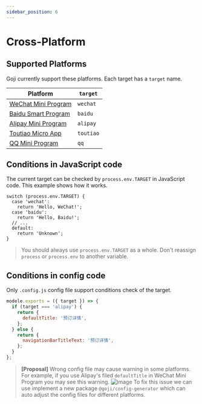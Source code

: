 ```yaml
---
sidebar_position: 6
---
```


# Cross-Platform

## Supported Platforms

Goji currently support these platforms. Each target has a `target` name.

| Platform                                                                           | `target`  |
| ---------------------------------------------------------------------------------- | --------- |
| [WeChat Mini Program](https://developers.weixin.qq.com/miniprogram/dev/framework/) | `wechat`  |
| [Baidu Smart Program](https://smartprogram.baidu.com/developer/index.html)         | `baidu`   |
| [Alipay Mini Program](https://open.alipay.com/channel/miniIndex.htm)               | `alipay`  |
| [Toutiao Micro App](https://microapp.bytedance.com/)                               | `toutiao` |
| [QQ Mini Program](https://q.qq.com/)                                               | `qq`      |

## Conditions in JavaScript code

The current target can be checked by `process.env.TARGET` in JavaScript code. This example shows how
it works.

```tsx
switch (process.env.TARGET) {
  case 'wechat':
    return 'Hello, WeChat!';
  case 'baidu':
    return 'Hello, Baidu!';
  // ...
  default:
    return 'Unknown';
}
```

> You should always use `process.env.TARGET` as a whole. Don't reassign `process` or `process.env`
> to another variable.

## Conditions in config code

Only `.config.js` config file support conditions check of the target.

```js
modele.exports = ({ target }) => {
  if (target === 'alipay') {
    return {
      defaultTitle: '预订详情',
    };
  } else {
    return {
      navigationBarTitleText: '预订详情',
    };
  }
};
```

> **[Proposal]** Wrong config file may cause warning in some platforms. For example, if you use
> Alipay's filed `defaultTitle` in WeChat Mini Program you may see this warning.
> ![image](https://user-images.githubusercontent.com/1812118/68004991-9f61b300-fcae-11e9-9892-4797f2a9da7d.png)
> To fix this issue we can use implement a new package `@goji/config-generator` which can auto
> adjust the config files for different platforms.
